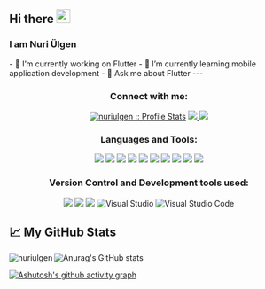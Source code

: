 <!-- welcome message -->  
<h2>Hi there <img src="https://media.giphy.com/media/hvRJCLFzcasrR4ia7z/giphy.gif" width="25px"></h2>

<h3>I am Nuri Ülgen </h3>  
- 🔭 I’m currently working on Flutter
- 🌱 I’m currently learning mobile application development
- 💬 Ask me about Flutter
---
  
<h3 align=center>Connect with me:</h3>
<p align="center">
 <p align="center" dir="auto">
<a target="_blank" rel="noopener noreferrer" href="https://camo.githubusercontent.com/a108fa14f425c183fdb1a4a2ca347e3e1db31ae4d58c0dae52213494737abddf/68747470733a2f2f6b6f6d617265762e636f6d2f67687076632f3f757365726e616d653d61746963696164656d26636f6c6f723d677265656e"><img src="https://komarev.com/ghpvc/?username=nuriulgen&label=Profile%20views&color=0e75b6&style=flat" alt="nuriulgen :: Profile Stats" data-canonical-src="https://komarev.com/ghpvc/?username=aticiadem&amp;color=green" style="max-width: 100%;"></a>


<a href="https://www.linkedin.com/in/nuri-ülgen" rel="nofollow">
    <img src="https://camo.githubusercontent.com/a21dd661508f600d545c254d21aa4e2a6f003362edeee147dd8ac14d76ade072/68747470733a2f2f696d672e736869656c64732e696f2f62616467652f4c696e6b6564696e2d3030373742353f7374796c653d666f722d7468652d6261646765266c6f676f3d6c696e6b6564696e266c6f676f436f6c6f723d7768697465" data-canonical-src="https://img.shields.io/badge/Linkedin-0077B5?style=for-the-badge&amp;logo=linkedin&amp;logoColor=white" style="max-width: 100%;">
  </a>

<a href="mailto:nuriulgen04400@gmail.com">
    <img src="https://camo.githubusercontent.com/571384769c09e0c66b45e39b5be70f68f552db3e2b2311bc2064f0d4a9f5983b/68747470733a2f2f696d672e736869656c64732e696f2f62616467652f476d61696c2d4431343833363f7374796c653d666f722d7468652d6261646765266c6f676f3d676d61696c266c6f676f436f6c6f723d7768697465" data-canonical-src="https://img.shields.io/badge/Gmail-D14836?style=for-the-badge&amp;logo=gmail&amp;logoColor=white" style="max-width: 100%;">
  </a>


<h3 align="center">Languages and Tools:</h3>
<p align="center">
 <img src="https://img.shields.io/badge/C-00599C?style=for-the-badge&logo=c&logoColor=white&style=plastic" />
 <img src="https://img.shields.io/badge/Dart-0175C2?style=for-the-badge&logo=Dart&logoColor=61DAFB&style=plastic" />
 <img src="https://img.shields.io/badge/Flutter-02569B?style=for-the-badge&logo=flutter&logoColor=61DAFB&style=plastic" />
 <img src="https://img.shields.io/badge/Java-ED8B00?style=for-the-badge&logo=java&logoColor=white&style=plastic" />
 <img src="https://img.shields.io/badge/Firebase-FFCA28?style=for-the-badge&logo=Firebase&logoColor=white&style=plastic" />
 <img src="https://img.shields.io/badge/MySQL-00000F?style=for-the-badge&logo=mysql&logoColor=white&style=plastic" />
 <img src="https://img.shields.io/badge/SQLite-003B57?style=for-the-badge&logo=SQlite&logoColor=white&style=plastic" />
 <img src="https://img.shields.io/badge/Hive-FDEE21?style=for-the-badge&logo=Hive&logoColor=white&style=plastic" />
 <img src="https://img.shields.io/badge/Selenium-43B02A?style=for-the-badge&logo=Selenium&logoColor=white&style=plastic" />
 <img src="https://img.shields.io/badge/Adobe Xd-FF61F6?style=for-the-badge&logo=AdobeXd&logoColor=white&style=plastic" />

</p>


<h3 align="center">Version Control and Development tools used:</h3>
<p align="center">
  <img src="https://img.shields.io/badge/Git-F05032?style=for-the-badge&logo=Git&logoColor=white&style=plastic" />
  <img src="https://img.shields.io/badge/Git-Hub-0175C2?style=for-the-badge&logo=Github&logoColor=61DAFB&style=plastic" />
  <img src="https://img.shields.io/badge/AndroidStudio-3DDC84?style=for-the-badge&logo=android+studio&logoColor=white&style=plastic" />
  <img alt="Visual Studio" src="https://img.shields.io/badge/Visual Studio-5C2D91?logo=visual+studio&logoColor=white&style=flat" />
  <img alt="Visual Studio Code" src="https://img.shields.io/badge/Visual Studio Code-007ACC?logo=visual+studio+code&logoColor=white&style=flat" />

</p>

## &#x1f4c8; My GitHub Stats

<p align="center">
  <img align="left" src="https://github-readme-stats.vercel.app/api/top-langs?username=nuriulgen&show_icons=true&theme=tokyonight&locale=en&layout=compact" alt="nuriulgen" />
  
![Anurag's GitHub stats](https://github-readme-stats.vercel.app/api?username=nuriulgen&show_icons=true&theme=tokyonight&hide=prs,stars) 

[![Ashutosh's github activity graph](https://activity-graph.herokuapp.com/graph?username=nuriulgen&theme=react-dark)](https://github.com/nuriulgen/github-readme-activity-graph)

<br />
